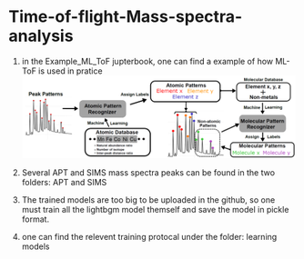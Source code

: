 # Time-of-flight-Mass-spectra-analysis

1. in the Example_ML_ToF jupterbook, one can find a example of how ML-ToF is used in pratice
![alt text](https://github.com/DeepHeisenberg/Time-of-flight-Mass-spectra-analysis/blob/master/Flowchart.png)

2. Several APT and SIMS mass spectra peaks can be found in the  two folders: APT and SIMS
3. The  trained models are too big to be uploaded in the github, so one must train all the lightbgm model themself and  save the model in pickle format.
4. one can find the relevent training protocal under the folder: learning models




